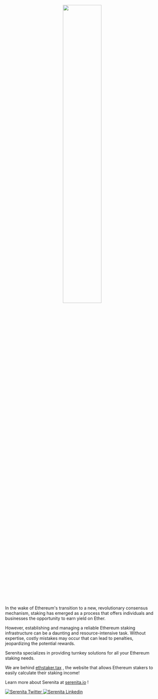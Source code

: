 <p align="center">
<img src="https://serenita.io/assets/logo-f400a2be.svg" width="50%"/>
</p>


In the wake of Ethereum's transition to a new, revolutionary consensus mechanism, staking has emerged as a process that offers individuals and businesses the opportunity to earn yield on Ether.

However, establishing and managing a reliable Ethereum staking infrastructure can be a daunting and resource-intensive task. Without expertise, costly mistakes may occur that can lead to penalties, jeopardizing the potential rewards.

Serenita specializes in providing turnkey solutions for all your Ethereum staking needs.

We are behind [ethstaker.tax](https://ethstaker.tax) , the website that allows Ethereum stakers to easily calculate their staking income!

Learn more about Serenita at [serenita.io](https://serenita.io) !


<a href="https://twitter.com/SerenitaIO">
    <img alt="Serenita Twitter" src="https://img.shields.io/badge/Twitter-1DA1F2?style=flat-square&logo=twitter&logoColor=white">
</a>
<a href="https://www.linkedin.com/company/serenita-io">
    <img alt="Serenita Linkedin" src="https://img.shields.io/badge/LinkedIn-0077B5?style=flat-square&logo=linkedin&logoColor=white">
</a>
